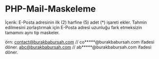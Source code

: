 # PHP-Mail-Maskeleme

İçerik: E-Posta adresinin ilk (2) harfine (5) adet (*) işareti ekler.
Tahmin edilmesini zorlaştırmak için E-Posta adresi uzunluğu fark etmeksizin tamamını aynı tip maskeler.

örn: contact@burakbabursah.com // co*****@burakbabursah.com ifadesi döner.
         abc@burakbabursah.com // ab*****@burakbabursah.com ifadesi döner.
